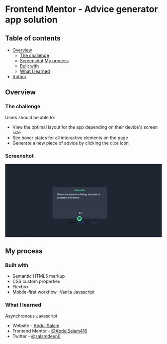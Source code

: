 # Frontend Mentor - Advice generator app solution



## Table of contents

- [Overview](#overview)
  - [The challenge](#the-challenge)
  - [Screenshot](#screenshot)
[My process](#my-process)
  - [Built with](#built-with)
  - [What I learned](#what-i-learned)
- [Author](#author)


## Overview

### The challenge

Users should be able to:

- View the optimal layout for the app depending on their device's screen size
- See hover states for all interactive elements on the page
- Generate a new piece of advice by clicking the dice icon

### Screenshot

![](./screenshot.png)




## My process

### Built with

- Semantic HTML5 markup
- CSS custom properties
- Flexbox
- Mobile-first workflow
-Vanila Javascript


### What I learned

Asynchronous Javascript





- Website - [Abdul Salam](https://www.your-site.com)
- Frontend Mentor - [@AbdulSalam416](https://www.frontendmentor.io/profile/@AbdulSalam416)
- Twitter - [@salamdeen0](https://www.twitter.com/@salamdeen0)
